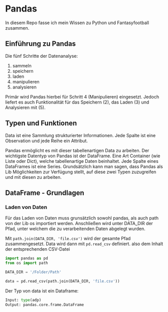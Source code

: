# Pandas
In diesem Repo fasse ich mein Wissen zu Python und Fantasyfootball zusammen.

## Einführung zu Pandas
Die fünf Schritte der Datenanalyse:
1. sammeln
2. speichern
3. laden
4. manipulieren
5. analysieren

Primär wird Pandas hierbei für Schritt 4 (Manipulieren) eingesetzt. 
Jedoch liefert es auch Funktionalität für das Speichern (2), das Laden (3) und Analysieren mit (5).

## Typen und Funktionen
Data ist eine Sammlung strukturierter Informationen.
Jede Spalte ist eine Observation und jede Reihe ein Attribut.

Pandas ermöglicht es mit dieser tabellenartigen Data zu arbeiten.
Der wichtigste Datentyp von Pandas ist der DataFrame. Eine Art Container (wie Liste oder Dict), welche tabellenartige Daten beinhaltet.
Jede Spalte eines DataFrames ist eine Series.
Grundsätzlich kann man sagen, dass Pandas als Lib Möglichkeiten zur Verfügung stellt, auf diese zwei Typen zuzugreifen und mit diesen zu arbeiten.

## DataFrame - Grundlagen

### Laden von Daten
Für das Laden von Daten muss grunsätzlich sowohl pandas, als auch path von der Lib os importiert werden.
Anschließen wird unter DATA_DIR der Pfad, unter welchem die zu verarbeitenden Daten abgelegt wurden.

Mit `path.join(DATA_DIR, 'file.csv')` wird der gesamte Pfad zusammengesetzt.
Data wird dann mit `pd.read_csv` definiert. also dem Inhalt der entsprechenden CSV-Datei

```python
import pandas as pd
from os import path

DATA_DIR = '/Folder/Path'

data = pd.read_csv(path.join(DATA_DIR, 'file.csv'))
```

Der Typ von data ist ein Dataframe:
```python
Input: type(adp)
Output: pandas.core.frame.DataFrame
```
